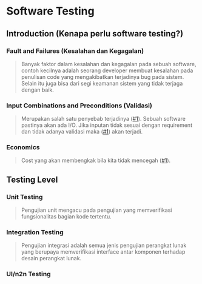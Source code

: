 # Software Testing

## Introduction (Kenapa perlu software testing?)

### Fault and Failures (Kesalahan dan Kegagalan)

> Banyak faktor dalam kesalahan dan kegagalan pada sebuah software, contoh kecilnya adalah seorang developer membuat kesalahan pada penulisan code yang mengakibatkan terjadinya bug pada sistem. Selain itu juga bisa dari segi keamanan sistem yang tidak terjaga dengan baik.

### Input Combinations and Preconditions (Validasi)

> Merupakan salah satu penyebab terjadinya ([#1](#fault-and-failures-kesalahan-dan-kegagalan)). Sebuah software pastinya akan ada I/O. Jika inputan tidak sesuai dengan requirement dan tidak adanya validasi maka ([#1](#fault-and-failures-kesalahan-dan-kegagalan)) akan terjadi.

### Economics

> Cost yang akan membengkak bila kita tidak mencegah ([#1](#fault-and-failures-kesalahan-dan-kegagalan)).

## Testing Level

### Unit Testing

> Pengujian unit mengacu pada pengujian yang memverifikasi fungsionalitas bagian kode tertentu.

### Integration Testing

> Pengujian integrasi adalah semua jenis pengujian perangkat lunak yang berupaya memverifikasi interface antar komponen terhadap desain perangkat lunak.

### UI/n2n Testing




